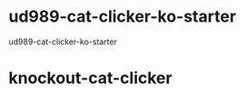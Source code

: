 ud989-cat-clicker-ko-starter
============================

ud989-cat-clicker-ko-starter
# knockout-cat-clicker
